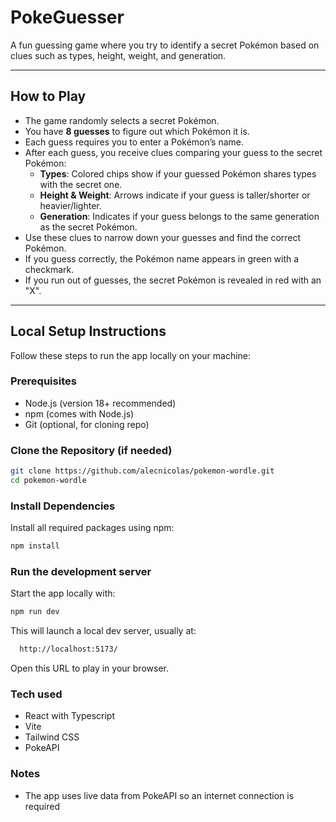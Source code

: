 # PokeGuesser

A fun guessing game where you try to identify a secret Pokémon based on clues such as types, height, weight, and generation.

---

## How to Play

- The game randomly selects a secret Pokémon.
- You have **8 guesses** to figure out which Pokémon it is.
- Each guess requires you to enter a Pokémon’s name.
- After each guess, you receive clues comparing your guess to the secret Pokémon:
  - **Types**: Colored chips show if your guessed Pokémon shares types with the secret one.
  - **Height & Weight**: Arrows indicate if your guess is taller/shorter or heavier/lighter.
  - **Generation**: Indicates if your guess belongs to the same generation as the secret Pokémon.
- Use these clues to narrow down your guesses and find the correct Pokémon.
- If you guess correctly, the Pokémon name appears in green with a checkmark.
- If you run out of guesses, the secret Pokémon is revealed in red with an "X".

---

## Local Setup Instructions

Follow these steps to run the app locally on your machine:

### Prerequisites

- Node.js (version 18+ recommended)
- npm (comes with Node.js)
- Git (optional, for cloning repo)

### Clone the Repository (if needed)

```bash
git clone https://github.com/alecnicolas/pokemon-wordle.git
cd pokemon-wordle
```

### Install Dependencies

Install all required packages using npm:

```bash
npm install
```
### Run the development server

Start the app locally with:

```bash
npm run dev
```

This will launch a local dev server, usually at:

```bash
  http://localhost:5173/
```

Open this URL to play in your browser.

### Tech used
- React with Typescript
- Vite
- Tailwind CSS
- PokeAPI

### Notes
- The app uses live data from PokeAPI so an internet connection is required
